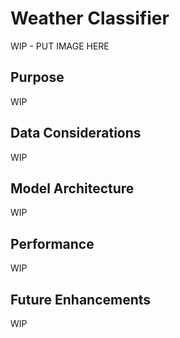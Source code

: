 # Weather Classifier

WIP - PUT IMAGE HERE

## Purpose  

WIP

## Data Considerations

WIP

## Model Architecture

WIP

## Performance

WIP

## Future Enhancements

WIP
